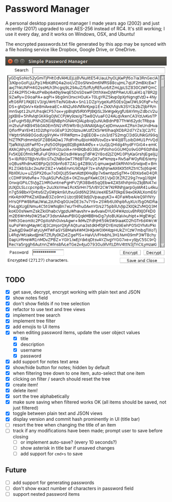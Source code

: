 # Password Manager

A personal desktop password manager I made years ago (2002) and just recently
(2017) upgraded to use AES-256 instead of RC4. It's still working; I use it
every day, and it works on Windows, OSX, and Ubuntu!

The encrypted passwords.txt file generated by this app may be synced with
a file hosting service like Dropbox, Google Drive, or OneDrive.

![](screenshot.png)

## TODO

- [x] get save, decrypt, encrypt working with plain text and JSON
- [x] show notes field
- [x] don't show fields if no tree selection
- [x] refactor to use text and tree views
- [x] implement tree search
- [x] implement tree filter
- [x] add emojis to UI items
- [x] when editing password items, update the user object values
  - [x] title
  - [x] description
  - [x] username
  - [x] password
- [x] add support for notes text area
- [x] show/hide button for notes; hidden by default
- [x] when filtering tree down to one item, auto-select that one item
- [x] clicking on filter / search should reset the tree
- [x] create item!
- [x] delete item!
- [x] sort the tree alphabetically
- [x] make sure saving when filtered works OK (all items should be saved, not just filtered)
- [x] toggle between plain text and JSON views
- [x] display version and commit hash prominently in UI (title bar)
- [ ] resort the tree when changing the title of an item
- [ ] track if any modifications have been made; prompt user to save before closing
  - [ ] or implement auto-save? (every 10 seconds?)
  - [ ] show asterisk in title bar if unsaved changes
  - [ ] add support for `cmd+s` to save

## Future

- [ ] add support for generating passwords
- [ ] don't show exact number of characters in password field
- [ ] support nested password items
